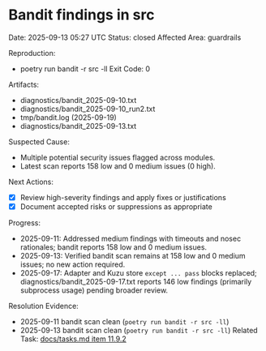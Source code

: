 # Bandit findings in src
Date: 2025-09-13 05:27 UTC
Status: closed
Affected Area: guardrails

Reproduction:
  - poetry run bandit -r src -ll
Exit Code: 0

Artifacts:
  - diagnostics/bandit_2025-09-10.txt
  - diagnostics/bandit_2025-09-10_run2.txt
  - tmp/bandit.log (2025-09-19)
  - diagnostics/bandit_2025-09-13.txt

Suspected Cause:
  - Multiple potential security issues flagged across modules.
  - Latest scan reports 158 low and 0 medium issues (0 high).

Next Actions:
  - [x] Review high-severity findings and apply fixes or justifications
  - [x] Document accepted risks or suppressions as appropriate

Progress:
  - 2025-09-11: Addressed medium findings with timeouts and nosec rationales; bandit reports 158 low and 0 medium issues.
- 2025-09-13: Verified bandit scan remains at 158 low and 0 medium issues; no new action required.
- 2025-09-17: Adapter and Kuzu store `except ... pass` blocks replaced; diagnostics/bandit_2025-09-17.txt reports 146 low findings (primarily subprocess usage) pending broader review.

Resolution Evidence:
  - 2025-09-11 bandit scan clean (`poetry run bandit -r src -ll`)
  - 2025-09-13 bandit scan clean (`poetry run bandit -r src -ll`)
Related Task: [docs/tasks.md item 11.9.2](../docs/tasks.md)
